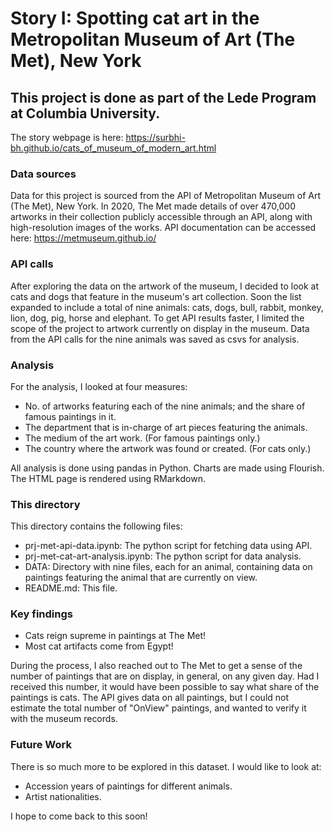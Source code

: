 # Story I: Spotting cat art in the Metropolitan Museum of Art (The Met), New York

## This project is done as part of the Lede Program at Columbia University.

The story webpage is here: https://surbhi-bh.github.io/cats_of_museum_of_modern_art.html

### Data sources
Data for this project is sourced from the API of Metropolitan Museum of Art (The Met), New York. In 2020, The Met made details of over 470,000 artworks in their collection publicly accessible through an API, along with high-resolution images of the works. API documentation can be accessed here: https://metmuseum.github.io/

### API calls
After exploring the data on the artwork of the museum, I decided to look at cats and dogs that feature in the museum's art collection. Soon the list expanded to include a total of nine animals: cats, dogs, bull, rabbit, monkey, lion, dog, pig, horse and elephant. To get API results faster, I limited the scope of the project to artwork currently on display in the museum. Data from the API calls for the nine animals was saved as csvs for analysis.

### Analysis
For the analysis, I looked at four measures:
- No. of artworks featuring each of the nine animals; and the share of famous paintings in it.
- The department that is in-charge of art pieces featuring the animals.
- The medium of the art work. (For famous paintings only.)
- The country where the artwork was found or created. (For cats only.)

All analysis is done using pandas in Python. Charts are made using Flourish. The HTML page is rendered using RMarkdown.

### This directory
This directory contains the following files:
- prj-met-api-data.ipynb: The python script for fetching data using API.
- prj-met-cat-art-analysis.ipynb: The python script for data analysis.
- DATA: Directory with nine files, each for an animal, containing data on paintings featuring the animal that are currently on view.
- README.md: This file.

### Key findings
- Cats reign supreme in paintings at The Met!
- Most cat artifacts come from Egypt!

During the process, I also reached out to The Met to get a sense of the number of paintings that are on display, in general, on any given day. Had I received this number, it would have been possible to say what share of the paintings is cats. The API gives data on all paintings, but I could not estimate the total number of "OnView" paintings, and wanted to verify it with the museum records.

### Future Work
There is so much more to be explored in this dataset. I would like to look at:
- Accession years of paintings for different animals.
- Artist nationalities.

I hope to come back to this soon!